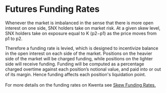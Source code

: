 # Futures Funding Rates

Whenever the market is imbalanced in the sense that there is more open interest on one side, SNX holders take on market risk. At a given skew level, SNX holders take on exposure equal to K (p2−p1) as the price moves from p1 to p2.

Therefore a funding rate is levied, which is designed to incentivize balance in the open interest on each side of the market. Positions on the heavier side of the market will be charged funding, while positions on the lighter side will receive funding. Funding will be computed as a percentage charged overtime against each position’s notional value, and paid into or out of its margin. Hence funding affects each position's liquidation point.\
\
For more details on the funding rates on Kwenta see [Skew Funding Rates.](../l2-perpetual-contracts/#skew\_funding)
